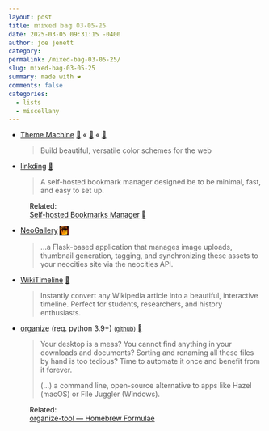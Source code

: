 ```yaml
---
layout: post
title: 𝕞𝕚𝕩𝕖𝕕 𝕓𝕒𝕘 𝟘𝟛-𝟘𝟝-𝟚𝟝
date: 2025-03-05 09:31:15 -0400
author: joe jenett
category: 
permalink: /mixed-bag-03-05-25/
slug: mixed-bag-03-05-25
summary: made with ❤️
comments: false
categories:
  - lists
  - miscellany
---
```

<ul class="links">
	<li><a title="Theme Machine" href="https://tools.keithjgrant.com/theme-machine/">Theme Machine</a> <a title="source" href="https://pinboard.in/u:roger">📌</a> &laquo; <a title="source" href="https://pinboard.in/u:stephanieleary">📌</a> &laquo; <a title="source" href="https://pinboard.in/u:monospaced">📌</a><blockquote><p>Build beautiful, versatile color schemes for the web</p></blockquote></li>
	<li><a title="linkding" href="https://linkding.link/">linkding</a> <a title="source" href="https://pinboard.in/u:raygrasso">📌</a><blockquote><p>A self-hosted bookmark manager designed be to be minimal, fast, and easy to set up.</p></blockquote><p style="margin-left:18px;">Related:<br><a title="Self-hosted Bookmarks Manager - Alexandru Nedelcu" href="https://alexn.org/blog/2025/02/14/self-hosted-bookmarks-manager/">Self-hosted Bookmarks Manager</a> <a title="source" href="https://pinboard.in/u:jugglebird">📌</a></p></li>
	<li><a title="GitHub - KingPoss/NeoGallery: Gallery management and display for Neocities" href="https://github.com/KingPoss/NeoGallery">NeoGallery</a>  <a href="https://pinboard.in/u:ramblinggit" title="thx Brad!"><img src="/images/brad.png" width="18" height="18" alt="thx Brad!" style="vertical-align:middle;"></a><blockquote><p>...a Flask-based application that manages image uploads, thumbnail generation, tagging, and synchronizing these assets to your neocities site via the neocities API.</p></blockquote></li>
	<li><a title="WikiTimeline - Generate Interactive Historical Timelines from Wikipedia" href="https://wiki-timeline.com/">WikiTimeline</a> <a title="source" href="https://pinboard.in/u:roger">📌</a><blockquote><p>Instantly convert any Wikipedia article into a beautiful, interactive timeline. Perfect for students, researchers, and history enthusiasts.</p></blockquote></li>
	<li><a title="organize" href="https://organize.readthedocs.io/en/latest/">organize</a> (req. python 3.9+) <small>(<a href="https://github.com/tfeldmann/organize">github</a>)</small> <a title="source" href="https://pinboard.in/u:jimcmcdonald">📌</a><blockquote><p>Your desktop is a mess? You cannot find anything in your downloads and documents? Sorting and renaming all these files by hand is too tedious? Time to automate it once and benefit from it forever.</p><p>(...) a command line, open-source alternative to apps like Hazel (macOS) or File Juggler (Windows).</p></blockquote><p style="margin-left:18px;">Related:<br><a title="organize-tool — Homebrew Formulae" href="https://formulae.brew.sh/formula/organize-tool">organize-tool — Homebrew Formulae</a></p></li>
</ul>

<a style="display:none;" href="https://brid.gy/publish/mastodon"><small>(cross-posted to mastodon)</small></a>